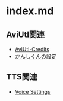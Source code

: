 # index.md

## AviUtl関連

- [AviUtl-Credits](docs/AviUtl-Credits.md)
- [かんしくんの設定](docs/forcepser-setting.md)

## TTS関連

- [Voice Settings](docs/Voice-Settings.md)
